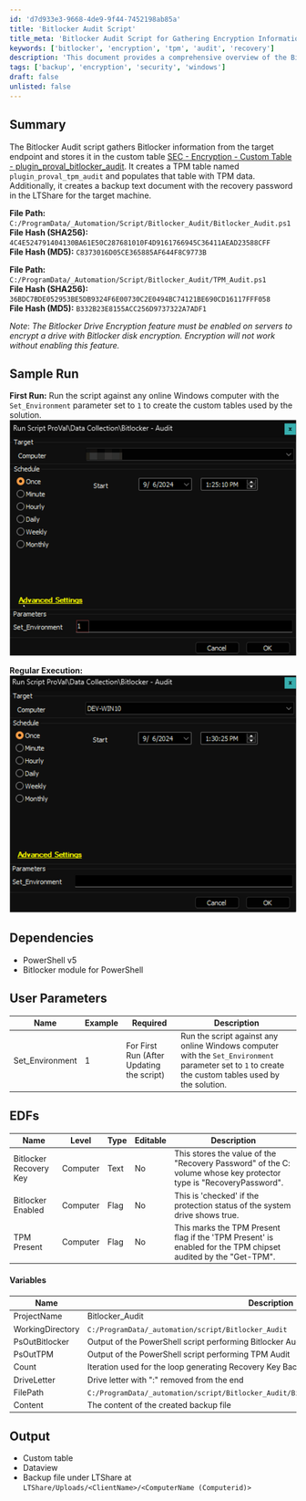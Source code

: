 ```yaml
---
id: 'd7d933e3-9668-4de9-9f44-7452198ab85a'
title: 'Bitlocker Audit Script'
title_meta: 'Bitlocker Audit Script for Gathering Encryption Information'
keywords: ['bitlocker', 'encryption', 'tpm', 'audit', 'recovery']
description: 'This document provides a comprehensive overview of the Bitlocker Audit script, detailing its functionality in gathering Bitlocker and TPM information from target endpoints, storing it in custom tables, and creating backup files for recovery passwords.'
tags: ['backup', 'encryption', 'security', 'windows']
draft: false
unlisted: false
---
```


## Summary

The Bitlocker Audit script gathers Bitlocker information from the target endpoint and stores it in the custom table [SEC - Encryption - Custom Table - plugin_proval_bitlocker_audit](<../tables/plugin_proval_bitlocker_audit.md>). It creates a TPM table named `plugin_proval_tpm_audit` and populates that table with TPM data. Additionally, it creates a backup text document with the recovery password in the LTShare for the target machine.

**File Path:** `C:/ProgramData/_Automation/Script/Bitlocker_Audit/Bitlocker_Audit.ps1`  
**File Hash (SHA256):** `4C4E524791404130BA61E50C287681010F4D9161766945C36411AEAD23588CFF`  
**File Hash (MD5):** `C8373016D05CE365885AF644F8C9773B`  

**File Path:** `C:/ProgramData/_Automation/Script/Bitlocker_Audit/TPM_Audit.ps1`  
**File Hash (SHA256):** `36BDC7BDE052953BE5DB9324F6E00730C2E0494BC74121BE690CD16117FFF058`  
**File Hash (MD5):** `B332B23E8155ACC256D9737322A7ADF1`  

*Note*: *The Bitlocker Drive Encryption feature must be enabled on servers to encrypt a drive with Bitlocker disk encryption. Encryption will not work without enabling this feature.*

## Sample Run

**First Run:** Run the script against any online Windows computer with the `Set_Environment` parameter set to `1` to create the custom tables used by the solution.  
![First Run](../../../static/img/Bitlocker---Audit/image_1.png)

**Regular Execution:**  
![Regular Execution](../../../static/img/Bitlocker---Audit/image_2.png)

## Dependencies

- PowerShell v5
- Bitlocker module for PowerShell

## User Parameters

| Name              | Example | Required                              | Description                                                                                                                                               |
|-------------------|---------|---------------------------------------|-----------------------------------------------------------------------------------------------------------------------------------------------------------|
| Set_Environment    | 1       | For First Run (After Updating the script) | Run the script against any online Windows computer with the `Set_Environment` parameter set to `1` to create the custom tables used by the solution. |

## EDFs

| Name                   | Level    | Type   | Editable | Description                                                                                                                |
|------------------------|----------|--------|----------|----------------------------------------------------------------------------------------------------------------------------|
| Bitlocker Recovery Key  | Computer | Text   | No       | This stores the value of the "Recovery Password" of the C: volume whose key protector type is "RecoveryPassword".        |
| Bitlocker Enabled       | Computer | Flag   | No       | This is 'checked' if the protection status of the system drive shows true.                                             |
| TPM Present             | Computer | Flag   | No       | This marks the TPM Present flag if the 'TPM Present' is enabled for the TPM chipset audited by the "Get-TPM".           |

#### Variables

| Name                | Description                                                  |
|---------------------|--------------------------------------------------------------|
| ProjectName         | Bitlocker_Audit                                             |
| WorkingDirectory     | `C:/ProgramData/_automation/script/Bitlocker_Audit`        |
| PsOutBitlocker      | Output of the PowerShell script performing Bitlocker Audit  |
| PsOutTPM            | Output of the PowerShell script performing TPM Audit        |
| Count               | Iteration used for the loop generating Recovery Key Backup File for each drive |
| DriveLetter         | Drive letter with ":" removed from the end                  |
| FilePath            | `C:/ProgramData/_automation/script/Bitlocker_Audit/Bitlocker_Recovery_Key_@DriveLetter@.txt` |
| Content             | The content of the created backup file                       |

## Output

- Custom table
- Dataview
- Backup file under LTShare at `LTShare/Uploads/<ClientName>/<ComputerName (Computerid)>`


